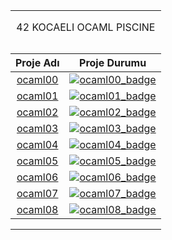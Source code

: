 <table width="100%" align="center">
<tr style="display:flex; justify-content:space-around; paddind:0;">
<td colspan="2" style="padding:0; margin:0; text-align:center;">
	<p align="center">42 KOCAELI OCAML PISCINE</p>
</td></tr>

<tr style="display:flex; justify-content:space-around; paddind:0;">
<td style="padding:0; margin:0;">

| Proje Adı                         | Proje Durumu                              |
| :-:                               | :-:                                       |
| [ocaml00][ocaml00_tree]           | [![ocaml00_badge]][ocaml00_tree]          | 
| [ocaml01][ocaml01_tree]           | [![ocaml01_badge]][ocaml01_tree]          |
| [ocaml02][ocaml02_tree]           | [![ocaml02_badge]][ocaml02_tree]          |
| [ocaml03][ocaml03_tree]           | [![ocaml03_badge]][ocaml03_tree]          |
| [ocaml04][ocaml04_tree]           | [![ocaml04_badge]][ocaml04_tree]          |
| [ocaml05][ocaml05_tree]           | [![ocaml05_badge]][ocaml05_tree]          |
| [ocaml06][ocaml06_tree]           | [![ocaml06_badge]][ocaml06_tree]          |
| [ocaml07][ocaml07_tree]           | [![ocaml07_badge]][ocaml07_tree]          |
| [ocaml08][ocaml08_tree]           | [![ocaml08_badge]][ocaml08_tree]          |

</td></tr>

[ocaml00_tree]: https://github.com/enes2424/42-Kocaeli-OCAML-Piscine/tree/42-Kocaeli-OCAML-1-BasicSyntaxAndSemantics-0
[ocaml00_badge]: https://custom-icon-badges.demolab.com/badge/✔%EF%B8%8E%20100%20/%20100-02b331.svg?&style=for-the-badge&color=018f27
[ocaml01_tree]: https://github.com/enes2424/42-Kocaeli-OCAML-Piscine/tree/42-Kocaeli-OCAML-2-RecursionAndNigherOrderFunctions-0
[ocaml01_badge]: https://custom-icon-badges.demolab.com/badge/✔%EF%B8%8E%20100%20/%20100-02b331.svg?&style=for-the-badge&color=018f27
[ocaml02_tree]: https://github.com/enes2424/42-Kocaeli-OCAML-Piscine/tree/42-Kocaeli-OCAML-3-PatternMatchingAndDataTypes-0
[ocaml02_badge]: https://custom-icon-badges.demolab.com/badge/✔%EF%B8%8E%20100%20/%20100-02b331.svg?&style=for-the-badge&color=018f27
[ocaml03_tree]: https://github.com/enes2424/42-Kocaeli-OCAML-Piscine/tree/42-Kocaeli-OCAML-4-OcamlsModulsLanguage-1
[ocaml03_badge]: https://custom-icon-badges.demolab.com/badge/✔%EF%B8%8E%20100%20/%20100-02b331.svg?&style=for-the-badge&color=018f27
[ocaml04_tree]: https://github.com/enes2424/42-Kocaeli-OCAML-Piscine/tree/42-Kocaeli-OCAML-5-ImperativeFeatures-1
[ocaml04_badge]: https://custom-icon-badges.demolab.com/badge/✔%EF%B8%8E%2070%20/%20100-02b331.svg?&style=for-the-badge&color=018f27
[ocaml05_tree]: https://github.com/enes2424/42-Kocaeli-OCAML-Piscine/tree/42-Kocaeli-OCAML-6-Functors-1
[ocaml05_badge]: https://custom-icon-badges.demolab.com/badge/✔%EF%B8%8E%20100%20/%20100-02b331.svg?&style=for-the-badge&color=018f27
[ocaml06_tree]: https://github.com/enes2424/42-Kocaeli-OCAML-Piscine/tree/42-Kocaeli-OCAML-7-ObjectOrientedProgramming-1
[ocaml06_badge]: https://custom-icon-badges.demolab.com/badge/✔%EF%B8%8E%2050%20/%20100-02b331.svg?&style=for-the-badge&color=018f27
[ocaml07_tree]: https://github.com/enes2424/42-Kocaeli-OCAML-Piscine/tree/42-Kocaeli-OCAML-8-ObjectOrientedProgramming-2
[ocaml07_badge]: https://custom-icon-badges.demolab.com/badge/✔%EF%B8%8E%2080%20/%20100-02b331.svg?&style=for-the-badge&color=018f27
[ocaml08_tree]: https://github.com/enes2424/42-Kocaeli-OCAML-Piscine/tree/42-Kocaeli-OCAML-9-MonoidsAndMonads-3
[ocaml08_badge]: https://custom-icon-badges.demolab.com/badge/✔%EF%B8%8E%20100%20/%20100-02b331.svg?&style=for-the-badge&color=018f27

</table>
